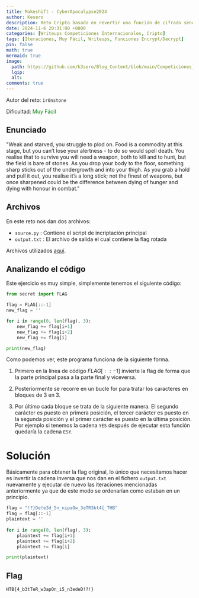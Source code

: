 ```yaml
---
title: Makeshift - CyberApocalypse2024
author: Kesero
description: Reto Cripto basado en revertir una función de cifrado sencilla.
date: 2024-11-6 20:31:00 +0800
categories: [Writeups Competiciones Internacionales, Cripto]
tags: [Iteraciones, Muy Fácil, Writeups, Funciones Encrypt/Decrypt]
pin: false
math: true
mermaid: true
image:
  path: https://github.com/k3sero/Blog_Content/blob/main/Competiciones_Internacionales_Writeups/2024/Cripto/CyberApocalypse2024/Makeshift/Makeshift.png?raw=true
  lqip: 
  alt: 
comments: true
---
```


Autor del reto: `ir0nstone`

Dificultad: <font color=green>Muy Fácil</font>

## Enunciado

"Weak and starved, you struggle to plod on. Food is a commodity at this stage, but you can’t lose your alertness - to do so would spell death. You realise that to survive you will need a weapon, both to kill and to hunt, but the field is bare of stones. As you drop your body to the floor, something sharp sticks out of the undergrowth and into your thigh. As you grab a hold and pull it out, you realise it’s a long stick; not the finest of weapons, but once sharpened could be the difference between dying of hunger and dying with honour in combat."

## Archivos

En este reto nos dan dos archivos:

- `source.py` : Contiene el script de incriptación principal
- `output.txt` : El archivo de salida el cual contiene la flag rotada

Archivos utilizados [aquí](https://github.com/k3sero/Blog_Content/tree/main/Competiciones_Internacionales_Writeups/2024/Cripto/CyberApocalypse2024/Makeshift).

## Analizando el código

Este ejercicio es muy simple, simplemente tenemos el siguiente código:

```python
from secret import FLAG

flag = FLAG[::-1]
new_flag = ''

for i in range(0, len(flag), 3):
    new_flag += flag[i+1]
    new_flag += flag[i+2]
    new_flag += flag[i]

print(new_flag)
```

Como podemos ver, este programa funciona de la siguiente forma.

1. Primero en la línea de código $FLAG[::-1]$ invierte la flag de forma que la parte principal pasa a la parte final y viceversa.

2. Posteriormente se recorre en un bucle for para tratar los caracteres en bloques de 3 en 3.

3. Por último cada bloque se trata de la siguiente manera. El segundo carácter es puesto en primera posición, el tercer carácter es puesto en la segunda posición y el primer carácter es puesto en la última posición. Por ejemplo si tenemos la cadena `YES` después de ejecutar esta función quedaría la cadena `ESY`.


# Solución

Básicamente para obtener la flag original, lo único que necesitamos hacer es invertir la cadena inversa que nos dan en el fichero `output.txt` nuevamente y ejecutar de nuevo las iteraciones mencionadas anteriormente ya que de este modo se ordenarían como estaban en un principio.

```python
flag = "!?}De!e3d_5n_nipaOw_3eTR3bt4{_THB"
flag = flag[::-1]
plaintext = ''
 
for i in range(0, len(flag), 3):
    plaintext += flag[i+1]
    plaintext += flag[i+2]
    plaintext += flag[i]

print(plaintext)
```
## Flag

`HTB{4_b3tTeR_w3apOn_i5_n3edeD!?!}`